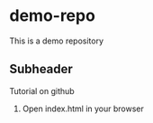 # demo-repo

This is a demo repository

## Subheader

Tutorial on github

1. Open index.html in your browser
